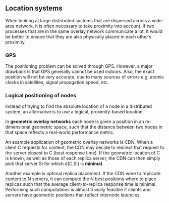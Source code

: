 ## Location systems

When looking at large distributed systems that are dispersed across a wide-area network, it is often necessary to take proximity into account. If two processes that are in the same overlay network communicate a lot, it would be better to ensure that they are also physically placed in each other’s proximity.

### GPS

The positioning problem can be solved through GPS. However, a major drawback is that GPS generally cannot be used indoors. Also, the exact position will not be very accurate, due to many sources of errors e.g. atomic clocks in satellites, signal propagation speed, etc.

### Logical positioning of nodes

Instead of trying to find the absolute location of a node in a distributed system, an alternative is to use a logical, proximity-based location.

In **geometric overlay networks** each node is given a position in an m-dimensional geometric space, such that the distance between two nodes in that space reflects a real-world performance metric.

An example application of geometric overlay networks is CDN. When a client C requests for content, the CDN may decide to redirect that request to the server closest to C (best response time). If the geometric location of C is known, as well as those of each replica server, the CDN can then simply pick that server Si for which d(C,Si) is **minimal**.

Another example is optimal replica placement. If the CDN were to replicate content to N servers, it can compute the N best positions where to place replicas such that the average client-to-replica response time is minimal. Performing such computations is almost trivially feasible if clients and servers have geometric positions that reflect internode latencies.
